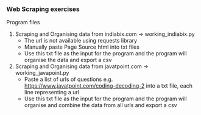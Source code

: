 ### Web Scraping exercises ##

Program files
1. Scraping and Organising data from indiabix.com -> working_indiabix.py
   - The url is not available using requests library
   - Manually paste Page Source html into txt files
   - Use this txt file as the input for the program and the program will organise the data and export a csv 
3. Scraping and Organising data from javatpoint.com -> working_javapoint.py
   - Paste a list of urls of questions e.g. https://www.javatpoint.com/coding-decoding-2 into a txt file, each line representing a url
   - Use this txt file as the input for the program and the program will organise and combine the data from all urls and export a csv

